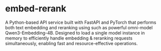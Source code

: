 # embed-rerank
A Python-based API service built with FastAPI and PyTorch that performs both text embedding and reranking using such as powerful omni-model Qwen3-Embedding-4B. Designed to load a single model instance in memory to efficiently handle embedding &amp; reranking requests simultaneously, enabling fast and resource-effective operations.
